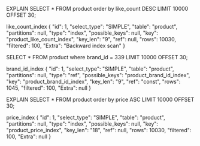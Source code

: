 EXPLAIN
SELECT * FROM product
order by like_count DESC
LIMIT 10000 OFFSET 30;


like_count_index
{
    "id": 1,
    "select_type": "SIMPLE",
    "table": "product",
    "partitions": null,
    "type": "index",
    "possible_keys": null,
    "key": "product_like_count_index",
    "key_len": "9",
    "ref": null,
    "rows": 10030,
    "filtered": 100,
    "Extra": "Backward index scan"
}


SELECT * FROM product
where brand_id = 339
LIMIT 10000 OFFSET 30;

brand_id_index
{
"id": 1,
"select_type": "SIMPLE",
"table": "product",
"partitions": null,
"type": "ref",
"possible_keys": "product_brand_id_index",
"key": "product_brand_id_index",
"key_len": "9",
"ref": "const",
"rows": 1045,
"filtered": 100,
"Extra": null
}

EXPLAIN
SELECT * FROM product
order by price ASC
LIMIT 10000 OFFSET 30;

price_index
{
    "id": 1,
    "select_type": "SIMPLE",
    "table": "product",
    "partitions": null,
    "type": "index",
    "possible_keys": null,
    "key": "product_price_index",
    "key_len": "18",
    "ref": null,
    "rows": 10030,
    "filtered": 100,
    "Extra": null
}
